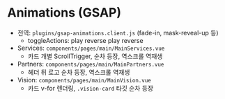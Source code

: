 # Animations (GSAP)

- 전역: `plugins/gsap-animations.client.js` (fade-in, mask-reveal-up 등)
  - toggleActions: play reverse play reverse
- Services: `components/pages/main/MainServices.vue`
  - 카드 개별 ScrollTrigger, 순차 등장, 역스크롤 역재생
- Partners: `components/pages/main/MainPartners.vue`
  - 헤더 뒤 로고 순차 등장, 역스크롤 역재생
- Vision: `components/pages/main/MainVision.vue`
  - 카드 v-for 렌더링, `.vision-card` 타깃 순차 등장
